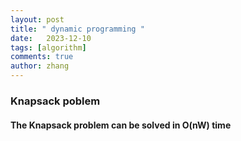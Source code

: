 ```yaml
---
layout: post
title: " dynamic programming "
date:   2023-12-10
tags: [algorithm]
comments: true
author: zhang
---
```

### Knapsack poblem  

#### The Knapsack problem can be solved in O(nW) time  
